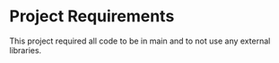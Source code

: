 # Project Requirements

This project required all code to be in main and to not use any external libraries. 
